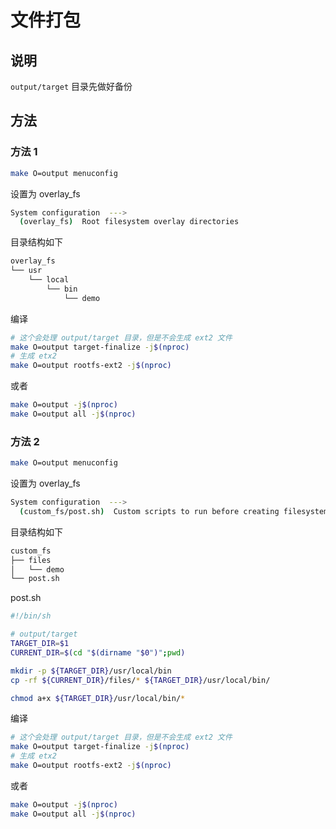 # 文件打包

## 说明

`output/target` 目录先做好备份

## 方法

### 方法 1

```sh
make O=output menuconfig
```

设置为 overlay_fs

```sh
System configuration  --->
  (overlay_fs)  Root filesystem overlay directories
```

目录结构如下

```sh
overlay_fs
└── usr
    └── local
        └── bin
            └── demo
```

编译

```sh
# 这个会处理 output/target 目录，但是不会生成 ext2 文件
make O=output target-finalize -j$(nproc)
# 生成 etx2
make O=output rootfs-ext2 -j$(nproc)
```

或者

```sh
make O=output -j$(nproc)
make O=output all -j$(nproc)
```

### 方法 2

```sh
make O=output menuconfig
```

设置为 overlay_fs

```sh
System configuration  --->
  (custom_fs/post.sh)  Custom scripts to run before creating filesystem images
```

目录结构如下

```sh
custom_fs
├── files
│   └── demo
└── post.sh
```

post.sh

```sh
#!/bin/sh

# output/target
TARGET_DIR=$1
CURRENT_DIR=$(cd "$(dirname "$0")";pwd)

mkdir -p ${TARGET_DIR}/usr/local/bin
cp -rf ${CURRENT_DIR}/files/* ${TARGET_DIR}/usr/local/bin/

chmod a+x ${TARGET_DIR}/usr/local/bin/*
```

编译

```sh
# 这个会处理 output/target 目录，但是不会生成 ext2 文件
make O=output target-finalize -j$(nproc)
# 生成 etx2
make O=output rootfs-ext2 -j$(nproc)
```

或者

```sh
make O=output -j$(nproc)
make O=output all -j$(nproc)
```

